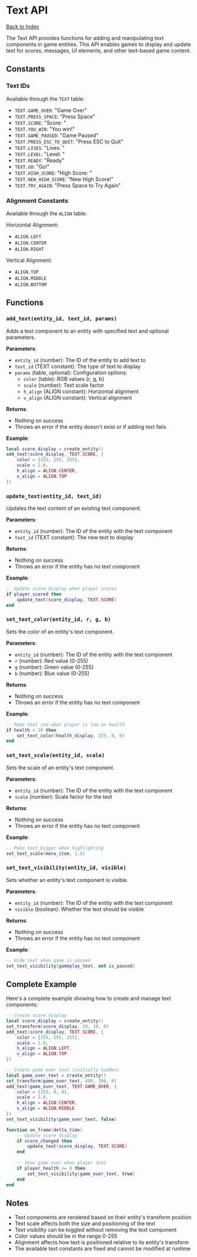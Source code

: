 # Text API

[Back to Index](index.md)

The Text API provides functions for adding and manipulating text components in game entities. This API enables games to display and update text for scores, messages, UI elements, and other text-based game content.

## Constants

### Text IDs
Available through the `TEXT` table:
- `TEXT.GAME_OVER`: "Game Over"
- `TEXT.PRESS_SPACE`: "Press Space"
- `TEXT.SCORE`: "Score: "
- `TEXT.YOU_WIN`: "You win!"
- `TEXT.GAME_PAUSED`: "Game Paused"
- `TEXT.PRESS_ESC_TO_QUIT`: "Press ESC to Quit"
- `TEXT.LIVES`: "Lives: "
- `TEXT.LEVEL`: "Level: "
- `TEXT.READY`: "Ready"
- `TEXT.GO`: "Go!"
- `TEXT.HIGH_SCORE`: "High Score: "
- `TEXT.NEW_HIGH_SCORE`: "New High Score!"
- `TEXT.TRY_AGAIN`: "Press Space to Try Again"

### Alignment Constants
Available through the `ALIGN` table:

Horizontal Alignment:
- `ALIGN.LEFT`
- `ALIGN.CENTER`
- `ALIGN.RIGHT`

Vertical Alignment:
- `ALIGN.TOP`
- `ALIGN.MIDDLE`
- `ALIGN.BOTTOM`

## Functions

### `add_text(entity_id, text_id, params)`
Adds a text component to an entity with specified text and optional parameters.

**Parameters**:
- `entity_id` (number): The ID of the entity to add text to
- `text_id` (TEXT constant): The type of text to display
- `params` (table, optional): Configuration options:
  - `color` (table): RGB values {r, g, b}
  - `scale` (number): Text scale factor
  - `h_align` (ALIGN constant): Horizontal alignment
  - `v_align` (ALIGN constant): Vertical alignment

**Returns**:
- Nothing on success
- Throws an error if the entity doesn't exist or if adding text fails

**Example**:
```lua
local score_display = create_entity()
add_text(score_display, TEXT.SCORE, {
    color = {255, 255, 255},
    scale = 2.0,
    h_align = ALIGN.CENTER,
    v_align = ALIGN.TOP
})
```

### `update_text(entity_id, text_id)`
Updates the text content of an existing text component.

**Parameters**:
- `entity_id` (number): The ID of the entity with the text component
- `text_id` (TEXT constant): The new text to display

**Returns**:
- Nothing on success
- Throws an error if the entity has no text component

**Example**:
```lua
-- Update score display when player scores
if player_scored then
    update_text(score_display, TEXT.SCORE)
end
```

### `set_text_color(entity_id, r, g, b)`
Sets the color of an entity's text component.

**Parameters**:
- `entity_id` (number): The ID of the entity with the text component
- `r` (number): Red value (0-255)
- `g` (number): Green value (0-255)
- `b` (number): Blue value (0-255)

**Returns**:
- Nothing on success
- Throws an error if the entity has no text component

**Example**:
```lua
-- Make text red when player is low on health
if health < 20 then
    set_text_color(health_display, 255, 0, 0)
end
```

### `set_text_scale(entity_id, scale)`
Sets the scale of an entity's text component.

**Parameters**:
- `entity_id` (number): The ID of the entity with the text component
- `scale` (number): Scale factor for the text

**Returns**:
- Nothing on success
- Throws an error if the entity has no text component

**Example**:
```lua
-- Make text bigger when highlighting
set_text_scale(menu_item, 1.5)
```

### `set_text_visibility(entity_id, visible)`
Sets whether an entity's text component is visible.

**Parameters**:
- `entity_id` (number): The ID of the entity with the text component
- `visible` (boolean): Whether the text should be visible

**Returns**:
- Nothing on success
- Throws an error if the entity has no text component

**Example**:
```lua
-- Hide text when game is paused
set_text_visibility(gameplay_text, not is_paused)
```

## Complete Example
Here's a complete example showing how to create and manage text components:

```lua
-- Create score display
local score_display = create_entity()
set_transform(score_display, 10, 10, 0)
add_text(score_display, TEXT.SCORE, {
    color = {255, 255, 255},
    scale = 1.0,
    h_align = ALIGN.LEFT,
    v_align = ALIGN.TOP
})

-- Create game over text (initially hidden)
local game_over_text = create_entity()
set_transform(game_over_text, 400, 300, 0)
add_text(game_over_text, TEXT.GAME_OVER, {
    color = {255, 0, 0},
    scale = 3.0,
    h_align = ALIGN.CENTER,
    v_align = ALIGN.MIDDLE
})
set_text_visibility(game_over_text, false)

function on_frame(delta_time)
    -- Update score display
    if score_changed then
        update_text(score_display, TEXT.SCORE)
    end
    
    -- Show game over when player dies
    if player_health <= 0 then
        set_text_visibility(game_over_text, true)
    end
end
```

## Notes
- Text components are rendered based on their entity's transform position
- Text scale affects both the size and positioning of the text
- Text visibility can be toggled without removing the text component
- Color values should be in the range 0-255
- Alignment affects how text is positioned relative to its entity's transform
- The available text constants are fixed and cannot be modified at runtime
